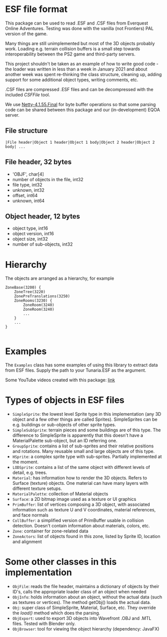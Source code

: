
# ESF file format

This package can be used to read .ESF and .CSF files from Everquest Online Adventures. Testing was done with the vanilla (not Frontiers) PAL version of the game.

Many things are still unimplemented but most of the 3D objects probably work. Loading e.g. terrain collision buffers is a small step towards interoperability between the PS2 game and third-party servers.

This project shouldn't be taken as an example of how to write good code - the loader was written in less than a week in January 2021 and about another week was spent re-thinking the class structure, cleaning up, adding support for some additional object types, writing comments, etc.  

.CSF files are compressed .ESF files and can be decompressed with the included *CSFFile* tool.

We use [Netty-4.1.55.Final](https://netty.io/downloads.html) for byte buffer operations so that some parsing code can be shared between this package and our (in-development) EQOA server.


## File structure

`|File header|Object 1 header|Object 1 body|Object 2 header|Object 2 body| ...`

## File header, 32 bytes

- 'OBJF', char[4]
- number of objects in the file, int32
- file type, int32
- unknown, int32
- offset, int64
- unknown, int64


## Object header, 12 bytes

- object type, int16
- object version, int16
- object size, int32
- number of sub-objects, int32


# Hierarchy
The objects are arranged as a hierarchy, for example

```
ZoneBase(3200) {
	ZoneTree(3220)
	ZonePreTranslations(3250)
	ZoneRooms(3230) {
		ZoneRoom(3240)
		ZoneRoom(3240)
		...
	}
	...
}
		
```
# Examples

The ``Examples`` class has some examples of using this library to extract data from ESF files. Supply the path to your Tunaria.ESF as the argument.

Some YouTube videos created with this package: [link](https://www.youtube.com/watch?v=7nm-pxD5xP8&list=PLSdoxXXW_vHCDT0EaQsc1IGtfGIXNLdhP)


# Types of objects in ESF files

- ``SimpleSprite``: the lowest level Sprite type in this implementation (any 3D object and a few other things are called Sprites). SimpleSprites can be e.g. buildings or sub-objects of other sprite types.
- ``SimpleSubSprite``: terrain pieces and some buildings are of this type. The difference to SimpleSprite is apparently that this doesn't have a MaterialPalette sub-object, but an ID referring one.
- ``GroupSprite``: contains a list of sub-sprites and their relative positions and rotations. Many reusable small and large objects are of this type.
- ``HSprite``: a complex sprite type with sub-sprites. Partially implemented at the moment.
- ``LODSprite``: contains a list of the same object with different levels of detail, e.g. trees.
- ``Material``: has information how to render the 3D objects. Refers to Surface (texture) objects. One material can have many layers with different texture setups.
- ``MaterialPalette``: collection of Material objects
- ``Surface``: a 2D bitmap image used as a texture or UI graphics
- ``PrimBuffer``: list of vertices composing a 3D object, with associated information such as texture U and V coordinates, material references, and face normals 
- ``CollBuffer``: a simplified version of PrimBuffer usable in collision detection. Doesn't contain information about materials, colors, etc.
- ``Zone``: container for zone-related data
- ``ZoneActors``: list of objects found in this zone, listed by Sprite ID, location and alignment

# Some other classes in this implementation
- ``ObjFile``: reads the file header, maintains a dictionary of objects by their ID's, calls the appropriate loader class of an object when needed
- ``ObjInfo``: holds information about an object, without the actual data (such as textures or vertices). The method getObj() loads the actual data.
- ``Obj``: super class of SimpleSprite, Material, Surface, etc. They override the *load()* method which does the parsing.
- ``ObjExport``: used to export 3D objects into Wavefront .OBJ and .MTL files. Tested with Blender only.
- ``ObjBrowser``: tool for viewing the object hierarchy (dependency: JavaFX)
